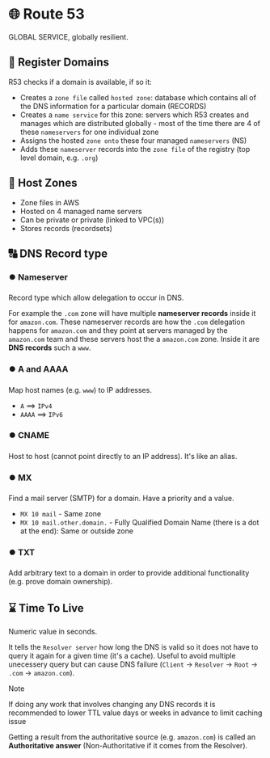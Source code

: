 # 🌐 Route 53

GLOBAL SERVICE, globally resilient. 

## 🏪 Register Domains

R53 checks if a domain is available, if so it:

- Creates a `zone file` called `hosted zone`: database which contains all of the DNS information for a particular domain (RECORDS)
- Creates a `name service` for this zone: servers which R53 creates and manages which are distributed globally - most of the time there are 4 of these `nameservers` for one individual zone
- Assigns the hosted `zone onto` these four managed `nameservers` (NS)
- Adds these `nameserver` records into the `zone file` of the registry (top level domain, e.g. `.org`)

## 📄 Host Zones

- Zone files in AWS
- Hosted on 4 managed name servers
- Can be private or private (linked to VPC(s))
- Stores records (recordsets)

## 🔠 DNS Record type

### ⏺️ Nameserver

Record type which allow delegation to occur in DNS. 

For example the `.com` zone will have multiple **nameserver records** inside it for `amazon.com`. These nameserver records are how the `.com` delegation happens for `amazon.com` and they point at servers managed by the `amazon.com` team and these servers host the a `amazon.com` zone. Inside it are **DNS records** such a `www`.

### ⏺️ A and AAAA

Map host names (e.g. `www`) to IP addresses.

- `A` ==> `IPv4`
- `AAAA` ==> `IPv6`

### ⏺️ CNAME

Host to host (cannot point directly to an IP address). It's like an alias.

### ⏺️ MX

Find a mail server (SMTP) for a domain. Have a priority and a value.

- `MX 10 mail` - Same zone
- `MX 10 mail.other.domain.` - Fully Qualified Domain Name (there is a dot at the end): Same or outside zone

### ⏺️ TXT

Add arbitrary text to a domain in order to provide additional functionality (e.g. prove domain ownership).

## ⌛ Time To Live

Numeric value in seconds. 

It tells the `Resolver server` how long the DNS is valid so it does not have to query it again for a given time (it's a cache). Useful to avoid multiple unecessery query but can cause DNS failure (`Client` -> `Resolver` -> `Root` -> `.com` -> `amazon.com`).

> [!NOTE]
> If doing any work that involves changing any DNS records it is recommended to lower TTL value days or weeks in advance to limit caching issue

Getting a result from the authoritative source (e.g. `amazon.com`) is called an **Authoritative answer** (Non-Authoritative if it comes from the Resolver).
